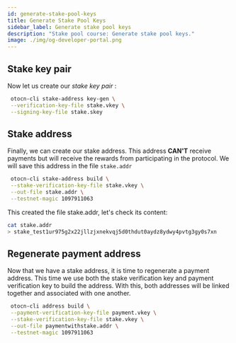 ```yaml
---
id: generate-stake-pool-keys
title: Generate Stake Pool Keys
sidebar_label: Generate stake pool keys
description: "Stake pool course: Generate stake pool keys."
image: ./img/og-developer-portal.png
---
```


## Stake key pair

Now let us create our _stake key pair_ :

```sh
 otocn-cli stake-address key-gen \
 --verification-key-file stake.vkey \
 --signing-key-file stake.skey
```

## Stake address

Finally, we can create our stake address. This address **CAN'T** receive payments but will receive the rewards from participating in the protocol. We will save this address in the file `stake.addr`

```sh
 otocn-cli stake-address build \
 --stake-verification-key-file stake.vkey \
 --out-file stake.addr \
 --testnet-magic 1097911063
```

This created the file stake.addr, let's check its content:

```sh
cat stake.addr
> stake_test1ur975g2x22jllzjxnekvqj5d0thdut0aydz8ydwy4pvtg3gy0s7xn
```

## Regenerate payment address

Now that we have a stake address, it is time to regenerate a payment address. This time we use both the stake verification key and payment verification key to build the address. With this, both addresses will be linked together and associated with one another.

```sh
 otocn-cli address build \
 --payment-verification-key-file payment.vkey \
 --stake-verification-key-file stake.vkey \
 --out-file paymentwithstake.addr \
 --testnet-magic 1097911063
```
